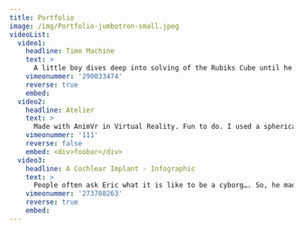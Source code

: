 ```yaml
---
title: Portfolio
image: /img/Portfolio-jumbotron-small.jpeg
videoList:
  video1:
    headline: Time Machine
    text: >
      A little boy dives deep into solving of the Rubiks Cube until he isn't aware of time and his surroundings anymore.  “Time Machine” is the first short film with more complex character animation, backgrounds, music composition and sound design. The animation is completely produced in Virtual Realty (AnimVR, Quill).
    vimeonummer: '290033474'
    reverse: true
    embed:
  video2:
    headline: Atelier
    text: > 
      Made with AnimVr in Virtual Reality. Fun to do. I used a spherical photograph of  my room as background and modeled everything onto it. I was scared a couple of times  because I saw myself taking a photo behind me....in VR everything is a bit confusing ... I had to project it onto a sphere because of the file size limit of Sketchfab, but still interesting piece even without stereoscopic.
    vimeonummer: '111'
    reverse: false
    embed: <div>foobar</div>
  video3:
    headline: A Cochlear Implant - Infographic
    text: >
      People often ask Eric what it is like to be a cyborg…. So, he made this short infographic with AnimVR in virtual reality about “Cochlear Implants”.  He also  wants to remind people and filmmakers that subtitles are very welcome for the  70 million deaf people out there.
    vimeonummer: '273708263'
    reverse: true
    embed:
---
```


